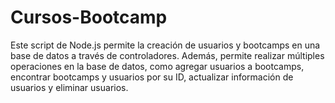 # Cursos-Bootcamp
Este script de Node.js permite la creación de usuarios y bootcamps en una base de datos a través de controladores. Además, permite realizar múltiples operaciones en la base de datos, como agregar usuarios a bootcamps, encontrar bootcamps y usuarios por su ID, actualizar información de usuarios y eliminar usuarios.

